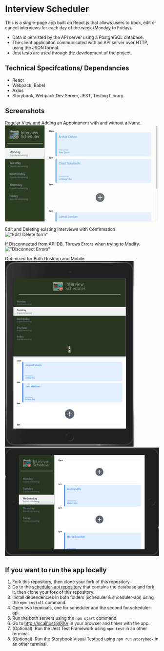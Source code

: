 # Interview Scheduler

This is a single-page app built on React.js that allows users to book, edit or cancel interviews for each day of the week (Monday to Friday).
- Data is persisted by the API server using a PostgreSQL database.
- The client applicaiton communicated with an API server over HTTP, using the JSON format.
- Jest tests are used through the development of the project. 

## Technical Specifcations/ Dependancies 

- React
- Webpack, Babel
- Axios
- Storybook, Webpack Dev Server, JEST, Testing Library

## Screenshots
Regular View and Adding an Appointment with and without a Name.
!["Regular appointments"](https://github.com/adamm13/scheduler/blob/master/docs/AddInterviewFinal.gif)

Edit and Deleting existing Interviews with Confirmation
!["Edit/ Delete form"](https://github.com/adamm13/scheduler/blob/master/docs/editDelete.gif)

If Disconnected from API DB, Throws Errors when trying to Modify. 
!["Disconnect Errors"](https://github.com/adamm13/scheduler/blob/master/docs/ScheduleErrors.gif)

Optimized for Both Desktop and Mobile.
!["Mobile View Landscape"](https://github.com/adamm13/scheduler/blob/master/docs/Screen%20Shot%202021-03-24%20at%204.01.03%20PM%20(2).png)
!["Mobile View Portrait"](https://github.com/adamm13/scheduler/blob/master/docs/Screen%20Shot%202021-03-24%20at%204.00.52%20PM%20(2).png)

## If you want to run the app locally
1. Fork this repository, then clone your fork of this repository.
2. Go to the [scheduler-api repository](https://github.com/adamm13/scheduler-api) that contains the database and fork it, then clone your fork of this repository.
3. Install dependencies in both folders (scheduler & shceduler-api) using the `npm install` command.
4. Open two terminals, one for scheduler and the second for scheduler-api.
5. Run the both servers using the `npm start` command.
6. Go to <http://localhost:8000/> in your browser and tinker with the app.
7. (Optional): Run the Jest Test Framework using `npm test` in an other terminal.
8. (Optional): Run the Storybook Visual Testbed using `npm run storybook` in an other terminal.